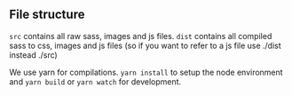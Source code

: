 ## File structure
`src` contains all raw sass, images and js files.
`dist` contains all compiled sass to css, images and js files (so if you want to refer to a js file use ./dist instead ./src)

We use yarn for compilations. `yarn install` to setup the node environment and `yarn build` or `yarn watch` for development.
